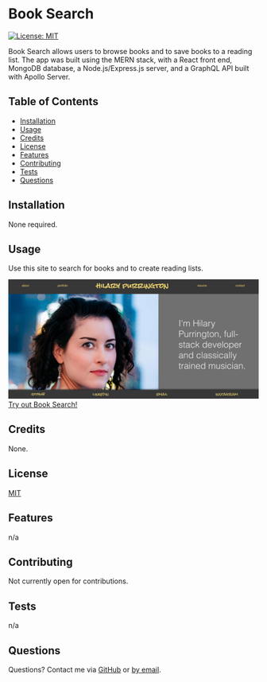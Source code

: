 
  
  # Book Search

  [![License: MIT](https://img.shields.io/badge/License-MIT-yellow.svg)](https://opensource.org/licenses/MIT)

  Book Search allows users to browse books and to save books to a reading list. The app was built using the MERN stack, with a React front end, MongoDB database, a Node.js/Express.js server, and a GraphQL API built with Apollo Server. 

  ## Table of Contents
  * [Installation](#installation)
  * [Usage](#usage)
  * [Credits](#credits)
  * [License](#license)
  * [Features](#features)
  * [Contributing](#contributing)
  * [Tests](#tests)
  * [Questions](#questions)

  ## Installation
  None required. 

  ## Usage
  Use this site to search for books and to create reading lists.
  
  ![Book Search](https://github.com/hpurring/react-portfolio/blob/main/src/assets/photos/react-app-screenshot.png)
  [Try out Book Search!](https://hpurring.github.io/react-portfolio/)


  ## Credits
  None.

  ## License 
  [MIT](https://choosealicense.com/licenses/mit/)

  ## Features
  n/a

  ## Contributing
  Not currently open for contributions.

  ## Tests
  n/a

  ## Questions
  Questions? Contact me via [GitHub](https://github.com/hpurring) or [by email](mailto:hilarypurrington@gmail.com).

